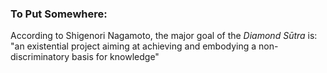 ### To Put Somewhere:
According to Shigenori Nagamoto, the major goal of the _Diamond Sūtra_ is: "an existential project aiming at achieving and embodying a non-discriminatory basis for knowledge"